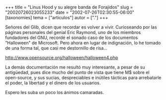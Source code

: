 +++
title = "Linus Hood y su alegre banda de Forajidos"
slug = "20020726023055233"
date = "2002-07-26T02:30:55-06:00"
[taxonomies]
tema = ["articulos"]
autor = ["."]
+++

Señores del Glib, dicen que recordar es volver a vivir. Curioseando por
las páginas personales del genial Eric Raymond, uno de los miembros
fundadores del GNU, recordé el sonado caso de los documentos "Halloween"
de Microsoft. Pero ahora en lugar de indignación, lo he tomado de una
forma tal, que casi me destornillo de risa...

<http://www.opensource.org/halloween/halloween4.php>

La demás documentación me resultó muy interesante, a pesar de su
antigüedad, pues dice mucho del punto de vista que tiene M$ sobre el
open-source, y sus sucias, despreciables e inútiles tácticas para
arrebatarle el poder, la libertad y el dinero de los usuarios.

Espero les suba un poco los ánimos camaradas.

